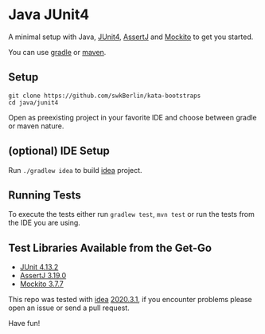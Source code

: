 # Java JUnit4

A minimal setup with Java, [JUnit4](https://junit.org/junit4/), [AssertJ](https://assertj.github.io/doc/) and [Mockito](https://site.mockito.org/) to get you started.

You can use [gradle](https://gradle.org/) or [maven](https://maven.apache.org/).

## Setup

    git clone https://github.com/swkBerlin/kata-bootstraps
    cd java/junit4

Open as preexisting project in your favorite IDE and choose between gradle or maven nature.

## (optional) IDE Setup

Run `./gradlew idea` to build [idea](https://www.jetbrains.com/idea) project.

## Running Tests

To execute the tests either run `gradlew test`, `mvn test` or run the tests from the IDE you are using.

## Test Libraries Available from the Get-Go
- [JUnit 4.13.2](https://github.com/junit-team/junit4/blob/HEAD/doc/ReleaseNotes4.13.2.md)
- [AssertJ 3.19.0](https://assertj.github.io/doc/#assertj-core-3-19-0-release-notes)
- [Mockito 3.7.7](https://github.com/mockito/mockito/blob/release/3.x/doc/release-notes/official.md/)

This repo was tested with [idea](https://www.jetbrains.com/idea) [2020.3.1](https://confluence.jetbrains.com/display/IDEADEV/IntelliJ+IDEA+2020.3.1+%28203.6682.168+build%29+Release+Notes), if you encounter problems please open an issue or send a pull request.

Have fun!
